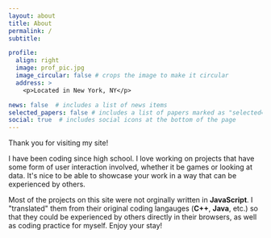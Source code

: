 ```yaml
---
layout: about
title: About
permalink: /
subtitle: 

profile:
  align: right
  image: prof_pic.jpg
  image_circular: false # crops the image to make it circular
  address: >
    <p>Located in New York, NY</p>

news: false  # includes a list of news items
selected_papers: false # includes a list of papers marked as "selected={true}"
social: true  # includes social icons at the bottom of the page
---
```


Thank you for visiting my site!

I have been coding since high school. I love working on projects that have some form of user interaction involved, whether it be games or looking at data. It's nice to be able to showcase your work in a way that can be experienced by others.

Most of the projects on this site were not orginally written in <b>JavaScript</b>. I "translated" them from their original coding langauges (<b>C++</b>, <b>Java</b>, etc.) so that they could be experienced by others directly in their browsers, as well as coding practice for myself. Enjoy your stay!
